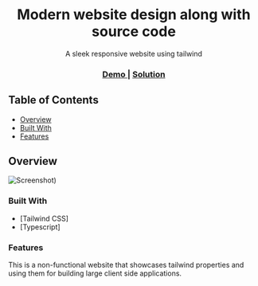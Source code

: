 <h1 align="center">Modern website design along with source code </h1>

<div align="center">
   A sleek responsive website using tailwind 
</div>

<div align="center">
  <h3>
    <a href="http://taskia.surge.sh/">
      Demo
    </a>
    <span> | </span>
    <a href="https://github.com/poornima-taranath/company-template">
      Solution
    </a>
  </h3>
</div>

<!-- TABLE OF CONTENTS -->

## Table of Contents

- [Overview](#overview)
- [Built With](#built-with)
- [Features](#features)


<!-- OVERVIEW -->

## Overview

![Screenshot](https://i.postimg.cc/d0GKdMy0/taskia.png))


### Built With

<!-- This section should list any major frameworks that you built your project using. Here are a few examples.-->


- [Tailwind CSS]
- [Typescript]

### Features
 
 This is a non-functional website that showcases tailwind properties and using them for building large client side applications.


